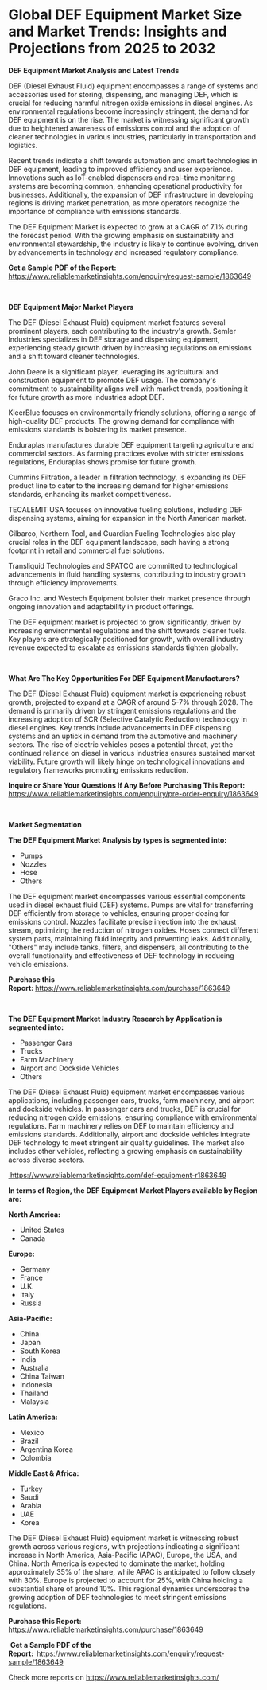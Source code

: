 <p><h1>Global DEF Equipment Market Size and Market Trends: Insights and Projections from 2025 to 2032</h1></p><p><strong>DEF Equipment Market Analysis and Latest Trends</strong></p>
<p><p>DEF (Diesel Exhaust Fluid) equipment encompasses a range of systems and accessories used for storing, dispensing, and managing DEF, which is crucial for reducing harmful nitrogen oxide emissions in diesel engines. As environmental regulations become increasingly stringent, the demand for DEF equipment is on the rise. The market is witnessing significant growth due to heightened awareness of emissions control and the adoption of cleaner technologies in various industries, particularly in transportation and logistics.</p><p>Recent trends indicate a shift towards automation and smart technologies in DEF equipment, leading to improved efficiency and user experience. Innovations such as IoT-enabled dispensers and real-time monitoring systems are becoming common, enhancing operational productivity for businesses. Additionally, the expansion of DEF infrastructure in developing regions is driving market penetration, as more operators recognize the importance of compliance with emissions standards.</p><p>The DEF Equipment Market is expected to grow at a CAGR of 7.1% during the forecast period. With the growing emphasis on sustainability and environmental stewardship, the industry is likely to continue evolving, driven by advancements in technology and increased regulatory compliance.</p></p>
<p><strong>Get a Sample PDF of the Report:&nbsp;</strong> <a href="https://www.reliablemarketinsights.com/enquiry/request-sample/1863649?utm_campaign=2636&utm_medium=2&utm_source=Github&utm_content=ia&utm_term=10042025&utm_id=def-equipment">https://www.reliablemarketinsights.com/enquiry/request-sample/1863649</a></p>
<p>&nbsp;</p>
<p><strong>DEF Equipment Major Market Players</strong></p>
<p><p>The DEF (Diesel Exhaust Fluid) equipment market features several prominent players, each contributing to the industry's growth. Semler Industries specializes in DEF storage and dispensing equipment, experiencing steady growth driven by increasing regulations on emissions and a shift toward cleaner technologies.</p><p>John Deere is a significant player, leveraging its agricultural and construction equipment to promote DEF usage. The company's commitment to sustainability aligns well with market trends, positioning it for future growth as more industries adopt DEF.</p><p>KleerBlue focuses on environmentally friendly solutions, offering a range of high-quality DEF products. The growing demand for compliance with emissions standards is bolstering its market presence.</p><p>Enduraplas manufactures durable DEF equipment targeting agriculture and commercial sectors. As farming practices evolve with stricter emissions regulations, Enduraplas shows promise for future growth.</p><p>Cummins Filtration, a leader in filtration technology, is expanding its DEF product line to cater to the increasing demand for higher emissions standards, enhancing its market competitiveness.</p><p>TECALEMIT USA focuses on innovative fueling solutions, including DEF dispensing systems, aiming for expansion in the North American market.</p><p>Gilbarco, Northern Tool, and Guardian Fueling Technologies also play crucial roles in the DEF equipment landscape, each having a strong footprint in retail and commercial fuel solutions.</p><p>Transliquid Technologies and SPATCO are committed to technological advancements in fluid handling systems, contributing to industry growth through efficiency improvements.</p><p>Graco Inc. and Westech Equipment bolster their market presence through ongoing innovation and adaptability in product offerings.</p><p>The DEF equipment market is projected to grow significantly, driven by increasing environmental regulations and the shift towards cleaner fuels. Key players are strategically positioned for growth, with overall industry revenue expected to escalate as emissions standards tighten globally.</p></p>
<p>&nbsp;</p>
<p><strong>What Are The Key Opportunities For DEF Equipment Manufacturers?</strong></p>
<p><p>The DEF (Diesel Exhaust Fluid) equipment market is experiencing robust growth, projected to expand at a CAGR of around 5-7% through 2028. The demand is primarily driven by stringent emissions regulations and the increasing adoption of SCR (Selective Catalytic Reduction) technology in diesel engines. Key trends include advancements in DEF dispensing systems and an uptick in demand from the automotive and machinery sectors. The rise of electric vehicles poses a potential threat, yet the continued reliance on diesel in various industries ensures sustained market viability. Future growth will likely hinge on technological innovations and regulatory frameworks promoting emissions reduction.</p></p>
<p><strong>Inquire or Share Your Questions If Any Before Purchasing This Report:</strong> <a href="https://www.reliablemarketinsights.com/enquiry/pre-order-enquiry/1863649?utm_campaign=2636&utm_medium=2&utm_source=Github&utm_content=ia&utm_term=10042025&utm_id=def-equipment">https://www.reliablemarketinsights.com/enquiry/pre-order-enquiry/1863649</a></p>
<p>&nbsp;</p>
<p><strong>Market Segmentation</strong></p>
<p><strong>The DEF Equipment Market Analysis by types is segmented into:</strong></p>
<p><ul><li>Pumps</li><li>Nozzles</li><li>Hose</li><li>Others</li></ul></p>
<p><p>The DEF equipment market encompasses various essential components used in diesel exhaust fluid (DEF) systems. Pumps are vital for transferring DEF efficiently from storage to vehicles, ensuring proper dosing for emissions control. Nozzles facilitate precise injection into the exhaust stream, optimizing the reduction of nitrogen oxides. Hoses connect different system parts, maintaining fluid integrity and preventing leaks. Additionally, "Others" may include tanks, filters, and dispensers, all contributing to the overall functionality and effectiveness of DEF technology in reducing vehicle emissions.</p></p>
<p><strong>Purchase this Report:&nbsp;</strong><a href="https://www.reliablemarketinsights.com/purchase/1863649?utm_campaign=2636&utm_medium=2&utm_source=Github&utm_content=ia&utm_term=10042025&utm_id=def-equipment">https://www.reliablemarketinsights.com/purchase/1863649</a></p>
<p>&nbsp;</p>
<p><strong>The DEF Equipment Market Industry Research by Application is segmented into:</strong></p>
<p><ul><li>Passenger Cars</li><li>Trucks</li><li>Farm Machinery</li><li>Airport and Dockside Vehicles</li><li>Others</li></ul></p>
<p><p>The DEF (Diesel Exhaust Fluid) equipment market encompasses various applications, including passenger cars, trucks, farm machinery, and airport and dockside vehicles. In passenger cars and trucks, DEF is crucial for reducing nitrogen oxide emissions, ensuring compliance with environmental regulations. Farm machinery relies on DEF to maintain efficiency and emissions standards. Additionally, airport and dockside vehicles integrate DEF technology to meet stringent air quality guidelines. The market also includes other vehicles, reflecting a growing emphasis on sustainability across diverse sectors.</p></p>
<p><a href="https://www.reliablemarketinsights.com/def-equipment-r1863649?utm_campaign=2636&utm_medium=2&utm_source=Github&utm_content=ia&utm_term=10042025&utm_id=def-equipment">&nbsp;https://www.reliablemarketinsights.com/def-equipment-r1863649</a></p>
<p><strong>In terms of Region, the DEF Equipment Market Players available by Region are:</strong></p>
<p>
    <p> <strong> North America: </strong>
        <ul>
            <li>United States</li>
            <li>Canada</li>
        </ul>
        </p> 
    <p> <strong> Europe: </strong>
        <ul>
            <li>Germany</li>
            <li>France</li>
            <li>U.K.</li>
            <li>Italy</li>
            <li>Russia</li>
        </ul>
        </p> 
    <p> <strong> Asia-Pacific: </strong>
        <ul>
            <li>China</li>
            <li>Japan</li>
            <li>South Korea</li>
            <li>India</li>
            <li>Australia</li>
            <li>China Taiwan</li>
            <li>Indonesia</li>
            <li>Thailand</li>
            <li>Malaysia</li>
        </ul>
        </p> 
    <p> <strong> Latin America: </strong>
        <ul>
            <li>Mexico</li>
            <li>Brazil</li>
            <li>Argentina Korea</li>
            <li>Colombia</li>
        </ul>
        </p> 
    <p> <strong> Middle East & Africa: </strong>
        <ul>
            <li>Turkey</li>
            <li>Saudi</li>
            <li>Arabia</li>
            <li>UAE</li>
            <li>Korea</li>
        </ul>
    </p>
    </p>
<p><p>The DEF (Diesel Exhaust Fluid) equipment market is witnessing robust growth across various regions, with projections indicating a significant increase in North America, Asia-Pacific (APAC), Europe, the USA, and China. North America is expected to dominate the market, holding approximately 35% of the share, while APAC is anticipated to follow closely with 30%. Europe is projected to account for 25%, with China holding a substantial share of around 10%. This regional dynamics underscores the growing adoption of DEF technologies to meet stringent emissions regulations.</p></p>
<p><strong>Purchase this Report: </strong><a href="https://www.reliablemarketinsights.com/purchase/1863649?utm_campaign=2636&utm_medium=2&utm_source=Github&utm_content=ia&utm_term=10042025&utm_id=def-equipment">https://www.reliablemarketinsights.com/purchase/1863649</a></p>
<p>&nbsp;<strong>Get a Sample PDF of the Report:&nbsp;&nbsp;</strong><a href="https://www.reliablemarketinsights.com/enquiry/request-sample/1863649?utm_campaign=2636&utm_medium=2&utm_source=Github&utm_content=ia&utm_term=10042025&utm_id=def-equipment">https://www.reliablemarketinsights.com/enquiry/request-sample/1863649</a></p>
<p><strong></strong></p>
<p>Check more reports on <a href="https://www.reliablemarketinsights.com/?utm_campaign=2636&utm_medium=2&utm_source=Github&utm_content=ia&utm_term=10042025&utm_id=def-equipment">https://www.reliablemarketinsights.com/</a></p>